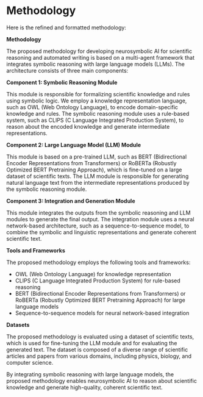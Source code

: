 # Methodology
Here is the refined and formatted methodology:

**Methodology**

The proposed methodology for developing neurosymbolic AI for scientific reasoning and automated writing is based on a multi-agent framework that integrates symbolic reasoning with large language models (LLMs). The architecture consists of three main components:

**Component 1: Symbolic Reasoning Module**

This module is responsible for formalizing scientific knowledge and rules using symbolic logic. We employ a knowledge representation language, such as OWL (Web Ontology Language), to encode domain-specific knowledge and rules. The symbolic reasoning module uses a rule-based system, such as CLIPS (C Language Integrated Production System), to reason about the encoded knowledge and generate intermediate representations.

**Component 2: Large Language Model (LLM) Module**

This module is based on a pre-trained LLM, such as BERT (Bidirectional Encoder Representations from Transformers) or RoBERTa (Robustly Optimized BERT Pretraining Approach), which is fine-tuned on a large dataset of scientific texts. The LLM module is responsible for generating natural language text from the intermediate representations produced by the symbolic reasoning module.

**Component 3: Integration and Generation Module**

This module integrates the outputs from the symbolic reasoning and LLM modules to generate the final output. The integration module uses a neural network-based architecture, such as a sequence-to-sequence model, to combine the symbolic and linguistic representations and generate coherent scientific text.

**Tools and Frameworks**

The proposed methodology employs the following tools and frameworks:

* OWL (Web Ontology Language) for knowledge representation
* CLIPS (C Language Integrated Production System) for rule-based reasoning
* BERT (Bidirectional Encoder Representations from Transformers) or RoBERTa (Robustly Optimized BERT Pretraining Approach) for large language models
* Sequence-to-sequence models for neural network-based integration

**Datasets**

The proposed methodology is evaluated using a dataset of scientific texts, which is used for fine-tuning the LLM module and for evaluating the generated text. The dataset is composed of a diverse range of scientific articles and papers from various domains, including physics, biology, and computer science.

By integrating symbolic reasoning with large language models, the proposed methodology enables neurosymbolic AI to reason about scientific knowledge and generate high-quality, coherent scientific text.